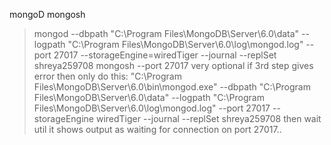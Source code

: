mongoD
mongosh 
>mongod --dbpath "C:\Program Files\MongoDB\Server\6.0\data" --logpath "C:\Program Files\MongoDB\Server\6.0\log\mongod.log" --port 27017 --storageEngine=wiredTiger --journal --replSet shreya259708
mongosh --port 27017
very optional if 3rd step gives error then only do this:
"C:\Program Files\MongoDB\Server\6.0\bin\mongod.exe" --dbpath "C:\Program Files\MongoDB\Server\6.0\data" --logpath "C:\Program Files\MongoDB\Server\6.0\log\mongod.log" --port 27017 --storageEngine wiredTiger --journal --replSet shreya259708
then wait util it shows output as waiting for connection on port 27017..
